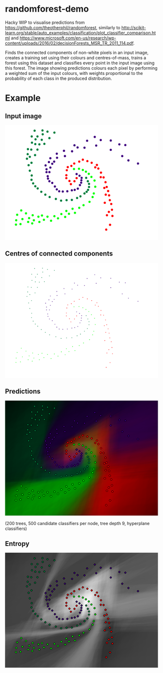 # randomforest-demo

Hacky WIP to visualise predictions from https://github.com/theotherphil/randomforest, similarly to http://scikit-learn.org/stable/auto_examples/classification/plot_classifier_comparison.html and https://www.microsoft.com/en-us/research/wp-content/uploads/2016/02/decisionForests_MSR_TR_2011_114.pdf.

Finds the connected components of non-white pixels in an input image, creates a training set using their colours and centres-of-mass, trains a forest using this dataset and classifies every point in the input image using this forest. The image showing predictions colours each pixel by performing a weighted sum of the input colours, with weights proportional to the probability of each class in the produced distribution.

# Example

## Input image
![Alt text](/data/four-class-spiral.png?raw=true "Input image")

## Centres of connected components
![Alt text](/data/centres.png?raw=true "Dataset")

## Predictions 
![Alt text](/data/classification.png?raw=true "Predictions")

(200 trees, 500 candidate classifiers per node, tree depth 9, hyperplane classifiers)

## Entropy
![Alt text](/data/confidence.png?raw=true "Entropy")

